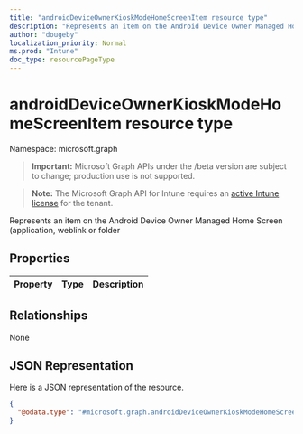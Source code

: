 ```yaml
---
title: "androidDeviceOwnerKioskModeHomeScreenItem resource type"
description: "Represents an item on the Android Device Owner Managed Home Screen (application, weblink or folder"
author: "dougeby"
localization_priority: Normal
ms.prod: "Intune"
doc_type: resourcePageType
---
```


# androidDeviceOwnerKioskModeHomeScreenItem resource type

Namespace: microsoft.graph

> **Important:** Microsoft Graph APIs under the /beta version are subject to change; production use is not supported.

> **Note:** The Microsoft Graph API for Intune requires an [active Intune license](https://go.microsoft.com/fwlink/?linkid=839381) for the tenant.

Represents an item on the Android Device Owner Managed Home Screen (application, weblink or folder

## Properties
|Property|Type|Description|
|:---|:---|:---|

## Relationships
None

## JSON Representation
Here is a JSON representation of the resource.
<!-- {
  "blockType": "resource",
  "@odata.type": "microsoft.graph.androidDeviceOwnerKioskModeHomeScreenItem"
}
-->
``` json
{
  "@odata.type": "#microsoft.graph.androidDeviceOwnerKioskModeHomeScreenItem"
}
```




